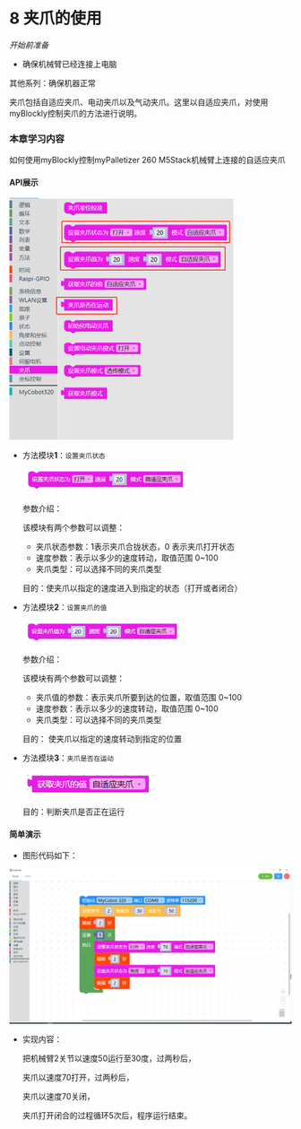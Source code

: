# 8 夹爪的使用

<i>开始前准备</i>

- 确保机械臂已经连接上电脑

其他系列：确保机器正常

夹爪包括自适应夹爪、电动夹爪以及气动夹爪。这里以自适应夹爪，对使用myBlockly控制夹爪的方法进行说明。

### 本章学习内容

如何使用myBlockly控制myPalletizer 260 M5Stack机械臂上连接的自适应夹爪

#### API展示

<img src="./img/case/gripper_item.png" style="zoom: 50%;" />



- 方法模块**1**：`设置夹爪状态`

  <img src="./img/blocks/gripper/2.png" style="zoom: 67%;" />

  参数介绍：

  该模块有两个参数可以调整：

  * 夹爪状态参数：1表示夹爪合拢状态，0 表示夹爪打开状态
  * 速度参数：表示以多少的速度转动，取值范围 0~100
  * 夹爪类型：可以选择不同的夹爪类型

  目的：使夹爪以指定的速度进入到指定的状态（打开或者闭合）

  

- 方法模块**2**：`设置夹爪的值`

  <img src="./img/blocks/gripper/3.png" style="zoom: 67%;" />

  参数介绍：

  该模块有两个参数可以调整：

  * 夹爪值的参数：表示夹爪所要到达的位置，取值范围 0~100
  * 速度参数：表示以多少的速度转动，取值范围 0~100
  * 夹爪类型：可以选择不同的夹爪类型

  目的： 使夹爪以指定的速度转动到指定的位置




* 方法模块**3**：`夹爪是否在运动`

  <img src="./img/blocks/gripper/4.png"  />

  目的：判断夹爪是否正在运行


#### 简单演示

* 图形代码如下：

<img src="./img/case/gripper.png" style="zoom: 50%;" />



* 实现内容：

  把机械臂2关节以速度50运行至30度，过两秒后，

  夹爪以速度70打开，过两秒后，

  夹爪以速度70关闭，

  夹爪打开闭合的过程循环5次后，程序运行结束。
